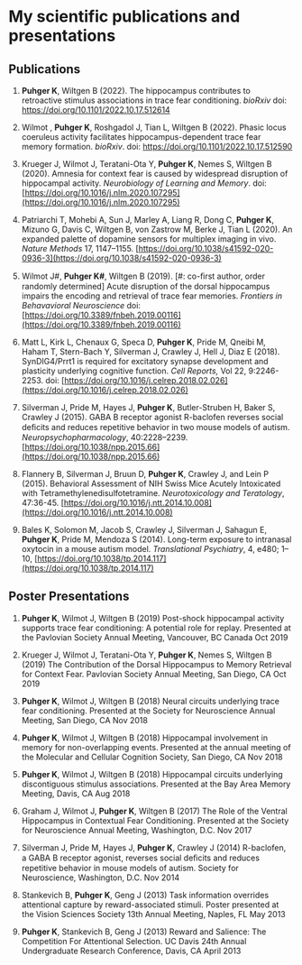# My scientific publications and presentations

## Publications

1. **Puhger K**, Wiltgen B (2022). The hippocampus contributes to retroactive stimulus associations in trace fear conditioning. *bioRxiv* doi: <https://doi.org/10.1101/2022.10.17.512614>

2. Wilmot , **Puhger K**, Roshgadol J, Tian L, Wiltgen B (2022). Phasic locus coeruleus activity facilitates hippocampus-dependent trace fear memory formation. *bioRxiv*. doi: <https://doi.org/10.1101/2022.10.17.512590>

3. Krueger J, Wilmot J, Teratani-Ota Y, **Puhger K**, Nemes S, Wiltgen B (2020). Amnesia for context fear is caused by widespread disruption of hippocampal activity. *Neurobiology of Learning and Memory*. doi: [https://doi.org/10.1016/j.nlm.2020.107295](https://doi.org/10.1016/j.nlm.2020.107295)

4. Patriarchi T, Mohebi A, Sun J, Marley A, Liang R, Dong C, **Puhger K**, Mizuno G, Davis C, Wiltgen B, von Zastrow M, Berke J, Tian L (2020). An expanded palette of dopamine sensors for multiplex imaging in vivo. *Nature Methods* 17, 1147–1155. [https://doi.org/10.1038/s41592-020-0936-3](https://doi.org/10.1038/s41592-020-0936-3)

5. Wilmot J#, **Puhger K#**, Wiltgen B (2019). [#: co-ﬁrst author, order randomly determined] Acute disruption of the dorsal hippocampus impairs the encoding and retrieval of trace fear memories. *Frontiers in Behavavioral Neuroscience* doi: [https://doi.org/10.3389/fnbeh.2019.00116](https://doi.org/10.3389/fnbeh.2019.00116)

6. Matt L, Kirk L, Chenaux G, Speca D, **Puhger K**, Pride M, Qneibi M, Haham T, Stern-Bach Y, Silverman J, Crawley J, Hell J, Diaz E (2018). SynDIG4/Prrt1 is required for excitatory synapse development and plasticity underlying cognitive function. *Cell Reports,* Vol 22, 9:2246-2253. doi: [https://doi.org/10.1016/j.celrep.2018.02.026](https://doi.org/10.1016/j.celrep.2018.02.026)

7. Silverman J, Pride M, Hayes J, **Puhger K**, Butler-Struben H, Baker S, Crawley J (2015). GABA B receptor agonist R-baclofen reverses social deﬁcits and reduces repetitive behavior in two mouse models of autism. *Neuropsychopharmacology*, 40:2228–2239. [https://doi.org/10.1038/npp.2015.66](https://doi.org/10.1038/npp.2015.66)

8. Flannery B, Silverman J, Bruun D, **Puhger K**, Crawley J, and Lein P (2015). Behavioral Assessment of NIH Swiss Mice Acutely Intoxicated with Tetramethylenedisulfotetramine. *Neurotoxicology and Teratology*, 47:36-45. [https://doi.org/10.1016/j.ntt.2014.10.008](https://doi.org/10.1016/j.ntt.2014.10.008)

9. Bales K, Solomon M, Jacob S, Crawley J, Silverman J, Sahagun E, **Puhger K**, Pride M, Mendoza S (2014). Long-term exposure to intranasal oxytocin in a mouse autism model. *Translational Psychiatry*, 4, e480; 1–10, [https://doi.org/10.1038/tp.2014.117](https://doi.org/10.1038/tp.2014.117)

## Poster Presentations

1. **Puhger K**, Wilmot J, Wiltgen B (2019) Post-shock hippocampal activity supports trace fear conditioning: A potential role for replay. Presented at the Pavlovian Society Annual Meeting, Vancouver, BC Canada Oct 2019

2. Krueger J, Wilmot J, Teratani-Ota Y, **Puhger K**, Nemes S, Wiltgen B (2019) The Contribution of the Dorsal Hippocampus to Memory Retrieval for Context Fear. Pavlovian Society Annual Meeting, San Diego, CA Oct 2019

3. **Puhger K**, Wilmot J, Wiltgen B (2018) Neural circuits underlying trace fear conditioning. Presented at the Society for Neuroscience Annual Meeting, San Diego, CA Nov 2018

4. **Puhger K**, Wilmot J, Wiltgen B (2018) Hippocampal involvement in memory for non-overlapping events. Presented at the annual meeting of the Molecular and Cellular Cognition Society, San Diego, CA Nov 2018

5. **Puhger K**, Wilmot J, Wiltgen B (2018) Hippocampal circuits underlying discontiguous stimulus associations. Presented at the Bay Area Memory Meeting, Davis, CA Aug 2018

6. Graham J, Wilmot J, **Puhger K**, Wiltgen B (2017) The Role of the Ventral Hippocampus in Contextual Fear Conditioning. Presented at the Society for Neuroscience Annual Meeting, Washington, D.C. Nov 2017

7. Silverman J, Pride M, Hayes J, **Puhger K**, Crawley J (2014) R-baclofen, a GABA B receptor agonist, reverses social deﬁcits and reduces repetitive behavior in mouse models of autism. Society for Neuroscience, Washington, D.C. Nov 2014

8. Stankevich B, **Puhger K**, Geng J (2013) Task information overrides attentional capture by reward-associated stimuli. Poster presented at the Vision Sciences Society 13th Annual Meeting, Naples, FL May 2013

9. **Puhger K**, Stankevich B, Geng J (2013) Reward and Salience: The Competition For Attentional Selection. UC Davis 24th Annual Undergraduate Research Conference, Davis, CA April 2013
